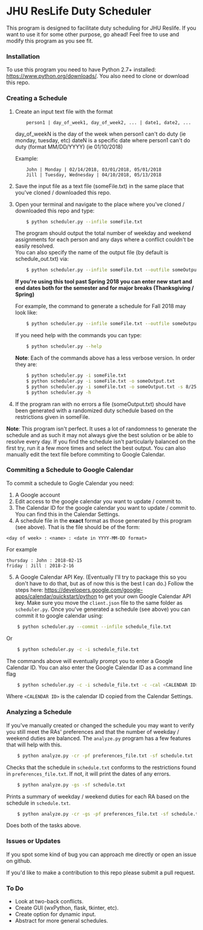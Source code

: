 # JHU ResLife Duty Scheduler
This program is designed to facilitate duty scheduling for JHU Reslife. If you want to use it for some other purpose, go ahead! Feel free to use and modify this program as you see fit. 

### Installation 
To use this program you need to have Python 2.7+ installed: https://www.python.org/downloads/.
You also need to clone or download this repo. 

### Creating a Schedule
1. Create an input text file with the format
	```
    	person1 | day_of_week1, day_of_week2, ... | date1, date2, ...
    ```
    day_of_weekN is the day of the week when person1 can't do duty (ie monday, tuesday, etc)
    dateN is a specific date where person1 can't do duty (format MM/DD/YYYY) (ie 01/10/2018)

    Example:
	```
	    John | Monday | 02/14/2018, 03/01/2018, 05/01/2018
	    Jill | Tuesday, Wednesday | 04/10/2018, 05/13/2018
	```
2. Save the input file as a text file (someFile.txt) in the same place that you've cloned / downloaded this repo.
3. Open your terminal and navigate to the place where you've cloned / downloaded this repo and type:
	```Bash
	    $ python scheduler.py --infile someFile.txt
	```
    The program should output the total number of weekday and weekend assignments for each person and any days where a conflict couldn't be easily resolved.  
	You can also specify the name of the output file (by default is schedule\_out.txt) via:
	```Bash
		$ python scheduler.py --infile someFile.txt --outfile someOutput.txt
	```

	__If you're using this tool past Spring 2018 you can enter new start and end dates both for the semester and for major breaks (Thanksgiving / Spring)__

	For example, the command to generate a schedule for Fall 2018 may look like:
	```Bash
		$ python scheduler.py --infile someFile.txt --outfile someOutput.txt --start-date 8/25/2018 --end-date 12/21/2018 --break-start-date 11/17/2018 --break-end-date 11/25/2018
	```
	If you need help with the commands you can type:
	```Bash
		$ python scheduler.py --help
	```
	__Note__: Each of the commands above has a less verbose version. In order they are:
	```Bash
		$ python scheduler.py -i someFile.txt
		$ python scheduler.py -i someFile.txt -o someOutput.txt
		$ python scheduler.py -i someFile.txt -o someOutput.txt -s 8/25/2018 -e 12/21/2018 -bs 11/17/2018 -be 11/25/2018
		$ python scheduler.py -h
	```
4. If the program ran with no errors a file (someOutput.txt) should have been generated with a randomized duty schedule based on the restrictions given in someFile. 

__Note__: This program isn't perfect. It uses a lot of randomness to generate the schedule and as such it may not always give the best solution or be able to resolve every day. If you find the schedule isn't particularly balanced on the first try, run it a few more times and select the best output. You can also manually edit the text file before commiting to Google Calendar. 

### Commiting a Schedule to Google Calendar 
To commit a schedule to Gogle Calendar you need:
1. A Google account
2. Edit access to the google calendar you want to update / commit to.
3. The Calendar ID for the google calendar you want to update / commit to. You can find this in the Calendar Settings. 
4. A schedule file in the __exact__ format as those generated by this program (see above). That is the file should be of the form:
```
<day of week> : <name> : <date in YYYY-MM-DD format>
```
For example 
```
thursday : John : 2018-02-15
friday : Jill : 2018-2-16
```
5. A Google Calendar API Key. (Eventually I'll try to package this so you don't have to do that, but as of now this is the best I can do.) Follow the steps here: https://developers.google.com/google-apps/calendar/quickstart/python to get your own Google Calendar API key. Make sure you move the `client.json` file to the same folder as `scheduler.py`. 
Once you've generated a schedule (see above) you can commit it to google calendar using:
```Bash
	$ python scheduler.py --commit --infile schedule_file.txt 
```
Or
```Bash
	$ python scheduler.py -c -i schedule_file.txt
```
The commands above will eventually prompt you to enter a Google Calendar ID. You can also enter the Google Calendar ID as a command line flag
```Bash
	$ python scheduler.py -c -i schedule_file.txt -c -cal <CALENDAR ID>
```
Where `<CALENDAR ID>` is the calendar ID copied from the Calendar Settings. 

### Analyzing a Schedule
If you've manually created or changed the schedule you may want to verify you still meet the RAs' preferences and that the number of weekday / weekend duties are balanced. The `analyze.py` program has a few features that will help with this. 
```Bash
	$ python analyze.py -cr -pf preferences_file.txt -sf schedule.txt
```
Checks that the schedule in `schedule.txt` conforms to the restrictions found in `preferences_file.txt`. If not, it will print the dates of any errors.
```Bash
	$ python analyze.py -gs -sf schedule.txt
```
Prints a summary of weekday / weekend duties for each RA based on the schedule in `schedule.txt`. 
```Bash 
	$ python analyze.py -cr -gs -pf preferences_file.txt -sf schedule.txt
```
Does both of the tasks above. 

### Issues or Updates
If you spot some kind of bug you can approach me directly or open an issue on github. 

If you'd like to make a contribution to this repo please submit a pull request. 

### To Do
* Look at two-back conflicts.
* Create GUI (wxPython, flask, tkinter, etc).
* Create option for dynamic input.
* Abstract for more general schedules. 
